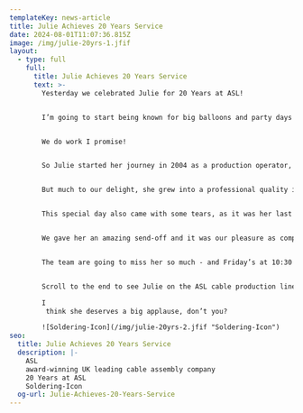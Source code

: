 ```yaml
---
templateKey: news-article
title: Julie Achieves 20 Years Service
date: 2024-08-01T11:07:36.815Z
image: /img/julie-20yrs-1.jfif
layout:
  - type: full
    full:
      title: Julie Achieves 20 Years Service
      text: >-
        Yesterday we celebrated Julie for 20 Years at ASL!


        I’m going to start being known for big balloons and party days with the amount of milestones our employees keep achieving! 


        We do work I promise! 


        So Julie started her journey in 2004 as a production operator, and in her words, “the intention was to stay just a couple of months before I found something more local to home in Leigh.”


        But much to our delight, she grew into a professional quality inspector, and stayed with us for 20 years - an incredible achievement that demonstrates not only her loyalty, but her commitment and dedication to grow ASL into an award-winning UK leading cable assembly company.


        This special day also came with some tears, as it was her last and final working day at ASL, before she sets off to enjoy a well-earned retirement.


        We gave her an amazing send-off and it was our pleasure as company owners to gift Julie with a £500 voucher, bottle of champagne, flowers & balloons. We also arranged the Fish & Chips van to serve everyone in the company a delicious chippy lunch!


        The team are going to miss her so much - and Friday’s at 10:30 will not be same when we don’t hear her shout across the factory “Butttties!” 


        Scroll to the end to see Julie on the ASL cable production line 20 years ago!

        I
         think she deserves a big applause, don’t you?

        ![Soldering-Icon](/img/julie-20yrs-2.jfif "Soldering-Icon")
seo:
  title: Julie Achieves 20 Years Service
  description: |-
    ASL
    award-winning UK leading cable assembly company
    20 Years at ASL
    Soldering-Icon
  og-url: Julie-Achieves-20-Years-Service
---
```

